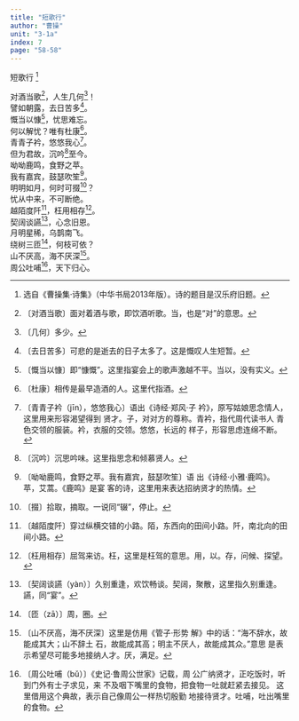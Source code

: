 ```yaml
---
title: "短歌行"
author: "曹操"
unit: "3-1a"
index: 7
page: "58-58"
---
```


短歌行
[^1-a]

对酒当歌[^1-b]，人生几何[^1-c]！  
譬如朝露，去日苦多[^1-d]。  
慨当以慷[^1-e]，忧思难忘。  
何以解忧？唯有杜康[^1-f]。  
青青子衿，悠悠我心[^1-g]。  
但为君故，沉吟[^1-h]至今。  
呦呦鹿鸣，食野之苹。  
我有嘉宾，鼓瑟吹笙[^1-i]。  
明明如月，何时可掇[^1-j]？  
忧从中来，不可断绝。  
越陌度阡[^1-k]，枉用相存[^1-l]。  
契阔谈讌[^1-m]，心念旧恩。  
月明星稀，乌鹊南飞。  
绕树三匝[^1-n]，何枝可依？  
山不厌高，海不厌深[^1-o]。  
周公吐哺[^1-p]，天下归心。  

[^1-a]:  选自《曹操集·诗集》（中华书局2013年版）。诗的题目是汉乐府旧题。
[^1-b]:  〔对酒当歌〕面对着酒与歌，即饮酒听歌。当，也是“对”的意思。
[^1-c]:  〔几何〕多少。
[^1-d]:  〔去日苦多〕可悲的是逝去的日子太多了。这是慨叹人生短暂。
[^1-e]:  〔慨当以慷〕即“慷慨”。这里指宴会上的歌声激越不平。当以，没有实义。
[^1-f]:  〔杜康〕相传是最早造酒的人。这里代指酒。
[^1-g]:  〔青青子衿（jīn），悠悠我心〕语出《诗经·郑风·子
    衿》，原写姑娘思念情人，这里用来形容渴望得到
    贤才。子，对对方的尊称。青衿，指代周代读书人
    青色交领的服装。衿，衣服的交领。悠悠，长远的
    样子，形容思虑连绵不断。
[^1-h]:  〔沉吟〕沉思吟味。这里指思念和倾慕贤人。
[^1-i]:  〔呦呦鹿鸣，食野之苹。我有嘉宾，鼓瑟吹笙〕语
    出《诗经·小雅·鹿鸣》。苹，艾蒿。《鹿鸣》是宴
    客的诗，这里用来表达招纳贤才的热情。
[^1-j]:  〔掇〕拾取，摘取。一说同“辍”，停止。
[^1-k]:  〔越陌度阡〕穿过纵横交错的小路。陌，东西向的田间小路。阡，南北向的田间小路。
[^1-l]:  〔枉用相存〕屈驾来访。枉，这里是枉驾的意思。用，以。存，问候、探望。
[^1-m]:  〔契阔谈讌（yàn）〕久别重逢，欢饮畅谈。契阔，聚散，这里指久别重逢。讌，同“宴”。
[^1-n]:  〔匝（zā）〕周，圈。
[^1-o]:  〔山不厌高，海不厌深〕这里是仿用《管子·形势
    解》中的话：“海不辞水，故能成其大；山不辞土
    石，故能成其高；明主不厌人，故能成其众。”意思
    是表示希望尽可能多地接纳人才。厌，满足。
[^1-p]:  〔周公吐哺（bǔ）〕《史记·鲁周公世家》记载，周
    公广纳贤才，正吃饭时，听到门外有士子求见，来
    不及咽下嘴里的食物，把食物一吐就赶紧去接见。
    这里借用这个典故，表示自己像周公一样热切殷勤
    地接待贤才。吐哺，吐出嘴里的食物。

